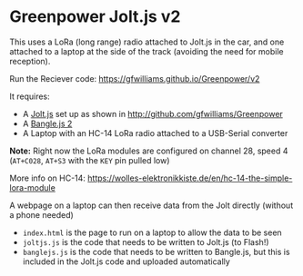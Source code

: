 Greenpower Jolt.js v2
=======================

This uses a LoRa (long range) radio attached to Jolt.js in the car, and one attached to a laptop at the side of the track (avoiding the need for mobile reception).

Run the Reciever code: https://gfwilliams.github.io/Greenpower/v2

It requires:

* A [Jolt.js](https://www.espruino.com/Jolt.js) set up as shown in http://github.com/gfwilliams/Greenpower
* A [Bangle.js 2](https://www.espruino.com/Bangle.js)
* A Laptop with an HC-14 LoRa radio attached to a USB-Serial converter

**Note:** Right now the LoRa modules are configured on channel 28, speed 4 (`AT+C028`, `AT+S3` with the `KEY` pin pulled low)

More info on HC-14: https://wolles-elektronikkiste.de/en/hc-14-the-simple-lora-module

A webpage on a laptop can then receive data from the Jolt directly (without a phone needed)

* `index.html` is the page to run on a laptop to allow the data to be seen
* `joltjs.js` is the code that needs to be written to Jolt.js (to Flash!)
* `banglejs.js` is the code that needs to be written to Bangle.js, but this is included in the Jolt.js code and uploaded automatically
